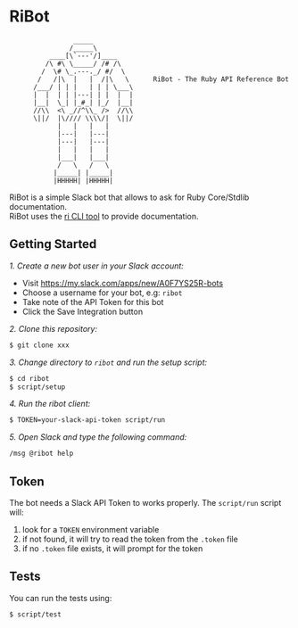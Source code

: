 # RiBot

```
                _____
               /_____\
          ____[\`---'/]____
         /\ #\ \_____/ /# /\
        /  \# \_.---._/ #/  \
       /   /|\  |   |  /|\   \      RiBot - The Ruby API Reference Bot
      /___/ | | |   | | | \___\
      |  |  | | |---| | |  |  |     
      |__|  \_| |_#_| |_/  |__|     
      //\\  <\ _//^\\_ />  //\\     
      \||/  |\//// \\\\/|  \||/
            |   |   |   |           
            |---|   |---|
            |---|   |---|
            |   |   |   |
            |___|   |___|
            /   \   /   \
           |_____| |_____|
           |HHHHH| |HHHHH|
```

RiBot is a simple Slack bot that allows to ask for Ruby Core/Stdlib documentation.  
RiBot uses the [ri CLI tool](http://www.jstorimer.com/blogs/workingwithcode/7766081-5-reasons-you-should-use-ri-to-read-ruby-documentation) to provide documentation.

## Getting Started

*1. Create a new bot user in your Slack account:*

- Visit https://my.slack.com/apps/new/A0F7YS25R-bots
- Choose a username for your bot, e.g: `ribot`
- Take note of the API Token for this bot
- Click the Save Integration button

*2. Clone this repository:*

```bash
$ git clone xxx
``` 

*3. Change directory to `ribot` and run the setup script:*

```bash
$ cd ribot
$ script/setup
``` 

*4. Run the ribot client:*

```bash
$ TOKEN=your-slack-api-token script/run
``` 

*5. Open Slack and type the following command:*

```bash
/msg @ribot help
``` 

## Token

The bot needs a Slack API Token to works properly.
The `script/run` script will:
1. look for a `TOKEN` environment variable
2. if not found, it will try to read the token from the `.token` file
3. if no `.token` file exists, it will prompt for the token

## Tests

You can run the tests using:

```bash
$ script/test
```
